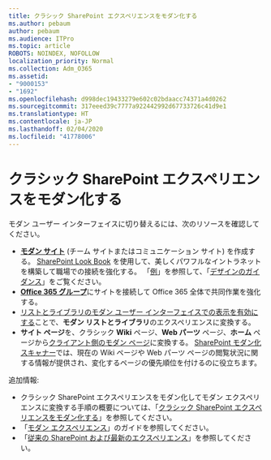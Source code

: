 ```yaml
---
title: クラシック SharePoint エクスペリエンスをモダン化する
ms.author: pebaum
author: pebaum
ms.audience: ITPro
ms.topic: article
ROBOTS: NOINDEX, NOFOLLOW
localization_priority: Normal
ms.collection: Adm_O365
ms.assetid:
- "9000153"
- "1692"
ms.openlocfilehash: d998dec19433279e602c02bdaacc74371a4d0262
ms.sourcegitcommit: 317eeed39c7777a922442992d67733726c41d9e1
ms.translationtype: HT
ms.contentlocale: ja-JP
ms.lasthandoff: 02/04/2020
ms.locfileid: "41778006"
---
```

# <a name="modernize-your-classic-sharepoint-experience"></a>クラシック SharePoint エクスペリエンスをモダン化する

モダン ユーザー インターフェイスに切り替えるには、次のリソースを確認してください。

- [**モダン サイト**](https://support.office.com/article/create-a-team-site-in-sharepoint-ef10c1e7-15f3-42a3-98aa-b5972711777d) (チーム サイトまたはコミュニケーション サイト) を作成する。 [SharePoint Look Book](https://lookbook.microsoft.com/assets/SharePoint_lookbook_2019.pdf) を使用して、美しくパワフルなイントラネットを構築して職場での接続を強化する。 「[例](https://lookbook.microsoft.com/)」を参照して、「[デザインのガイダンス](https://spdesign.azurewebsites.net/)」をご覧ください。
- [**Office 365 グループ**](https://docs.microsoft.com/sharepoint/dev/transform/modernize-connect-to-office365-group)にサイトを接続して Office 365 全体で共同作業を強化する。
- [リストとライブラリのモダン ユーザー インターフェイスでの表示を有効にする](https://docs.microsoft.com/sharepoint/dev/transform/modernize-userinterface-lists-and-libraries)ことで、**モダン リストとライブラリ**のエクスペリエンスに変換する。
- **サイト ページ**を、クラシック **Wiki** ページ、**Web パーツ** ページ、**ホーム** ページから[クライアント側のモダン ページ](https://docs.microsoft.com/sharepoint/dev/transform/modernize-userinterface-site-pages)に変換する。 [SharePoint モダン化スキャナー](https://docs.microsoft.com/sharepoint/dev/transform/modernize-scanner)では、現在の Wiki ページや Web パーツ ページの閲覧状況に関する情報が提供され、変化するページの優先順位を付けるのに役立ちます。

追加情報:

- クラシック SharePoint エクスペリエンスをモダン化してモダン エクスペリエンスに変換する手順の概要については、「[クラシック SharePoint エクスペリエンスをモダン化する](https://docs.microsoft.com/sharepoint/dev/transform/modernize-classic-sites)」を参照してください。
- 「[モダン エクスペリエンス](https://docs.microsoft.com/sharepoint/guide-to-sharepoint-modern-experience)」のガイドを参照してください。
- 「[従来の SharePoint および最新のエクスペリエンス](https://support.office.com/article/sharepoint-classic-and-modern-experiences-5725c103-505d-4a6e-9350-300d3ec7d73f)」を参照してください。

